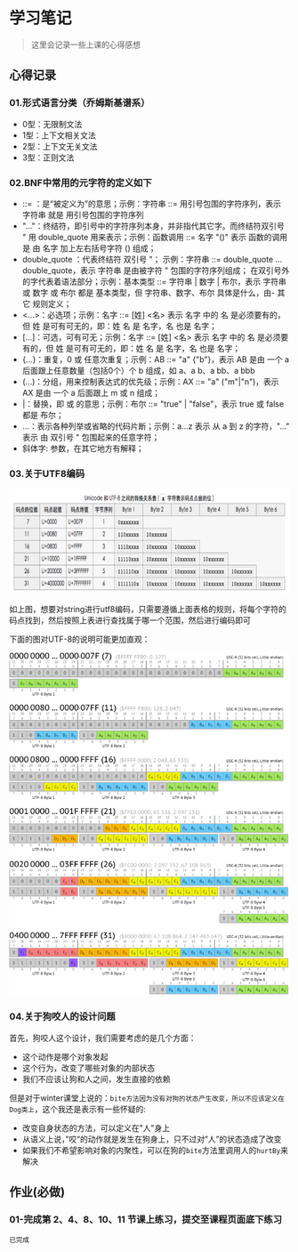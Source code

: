 # 学习笔记

> 这里会记录一些上课的心得感想

## 心得记录

### 01.形式语言分类（乔姆斯基谱系）

- 0型：无限制文法
- 1型：上下文相关文法
- 2型：上下文无关文法
- 3型：正则文法

### 02.BNF中常用的元字符的定义如下

- ::= ：是“被定义为”的意思；示例：字符串 ::= 用引号包围的字符序列，表示 字符串 就是 用引号包围的字符序列
- "..."：终结符，即引号中的字符序列本身，并非指代其它字。而终结符双引号 " 用 double_quote 用来表示；示例：函数调用 ::= 名字 "()" 表示 函数的调用 是 由 名字 加上左右括号字符 () 组成；
- double_quote ：代表终结符 双引号 "； 示例：字符串 ::= double_quote ... double_quote，表示 字符串 是由被字符 " 包围的字符序列组成；
在双引号外的字代表着语法部分；示例：基本类型 ::= 字符串 | 数字 | 布尔，表示 字符串 或 数字 或 布尔 都是 基本类型，但 字符串、数字、布尔 具体是什么，由- 其它 规则定义；
- <...>：必选项；示例：名字 ::= [姓] <名> 表示 名字 中的 名 是必须要有的，但 姓 是可有可无的，即：姓 名 是 名字，名 也是 名字；
- [...]：可选，可有可无；示例：名字 ::= [姓] <名> 表示 名字 中的 名 是必须要有的，但 姓 是可有可无的，即：姓 名 是 名字，名 也是 名字；
- {...}：重复，0 或 任意次重复；示例：AB ::= "a" {"b"}，表示 AB 是由 一个 a 后面跟上任意数量（包括0个）个 b 组成，如 a、a b、a bb、a bbb
- (...)：分组，用来控制表达式的优先级；示例：AX ::= "a" ("m"|"n")，表示 AX 是由 一个 a 后面跟上 m 或 n 组成；
- |：替换，即 或 的意思；示例：布尔 ::= "true" | "false"，表示 true 或 false 都是 布尔；
- ...：表示各种列举或省略的代码片断；示例：a...z 表示 从 a 到 z 的字符，"..." 表示 由 双引号 " 包围起来的任意字符；
- 斜体字: 参数，在其它地方有解释；

### 03.关于UTF8编码

![](./res/utf8-unicode-mapping.png)

如上图，想要对string进行utf8编码，只需要遵循上面表格的规则，将每个字符的码点找到，然后按照上表进行查找属于哪一个范围，然后进行编码即可

下面的图对UTF-8的说明可能更加直观：

![](./res/UTF-8_Encoding_Scheme.png)

### 04.关于狗咬人的设计问题

 首先，狗咬人这个设计，我们需要考虑的是几个方面：

- 这个动作是哪个对象发起
- 这个行为，改变了哪些对象的内部状态
- 我们不应该让狗和人之间，发生直接的依赖

但是对于winter课堂上说的：`bite方法因为没有对狗的状态产生改变，所以不应该定义在Dog类上`，这个我还是表示有一些怀疑的:

- 改变自身状态的方法，可以定义在"人"身上
- 从语义上说，”咬“的动作就是发生在狗身上，只不过对”人”的状态造成了改变
- 如果我们不希望影响对象的内聚性，可以在狗的`bite`方法里调用人的`hurtBy`来解决

## 作业(**必做**)

### 01-完成第 2、4、8、10、11 节课上练习，提交至课程页面底下练习

`已完成`
